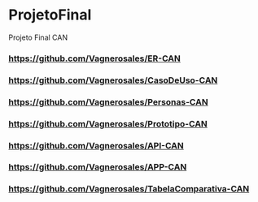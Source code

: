 # ProjetoFinal
Projeto Final CAN

### https://github.com/Vagnerosales/ER-CAN
### https://github.com/Vagnerosales/CasoDeUso-CAN
### https://github.com/Vagnerosales/Personas-CAN
### https://github.com/Vagnerosales/Prototipo-CAN
### https://github.com/Vagnerosales/API-CAN
### https://github.com/Vagnerosales/APP-CAN
### https://github.com/Vagnerosales/TabelaComparativa-CAN


